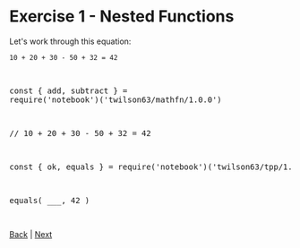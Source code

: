# Exercise 1 - Nested Functions

Let's work through this equation:

```
10 + 20 + 30 - 50 + 32 = 42
```

<div class="tonic">
<pre>

const { add, subtract } = require('notebook')('twilson63/mathfn/1.0.0')

// 10 + 20 + 30 - 50 + 32 = 42

const { ok, equals } = require('notebook')('twilson63/tpp/1.0.1')

equals(
  ___,
  42
)

</pre>
</div>

[Back](nested-functions) | [Next](nfn-2)
